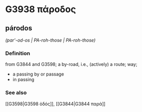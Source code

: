 # G3938 πάροδος

## párodos

_(par'-od-os | PA-roh-those | PA-roh-those)_

### Definition

from G3844 and G3598; a by-road, i.e., (actively) a route; way; 

- a passing by or passage
- in passing

### See also

[[G3598|G3598 ὁδός]], [[G3844|G3844 παρά]]
